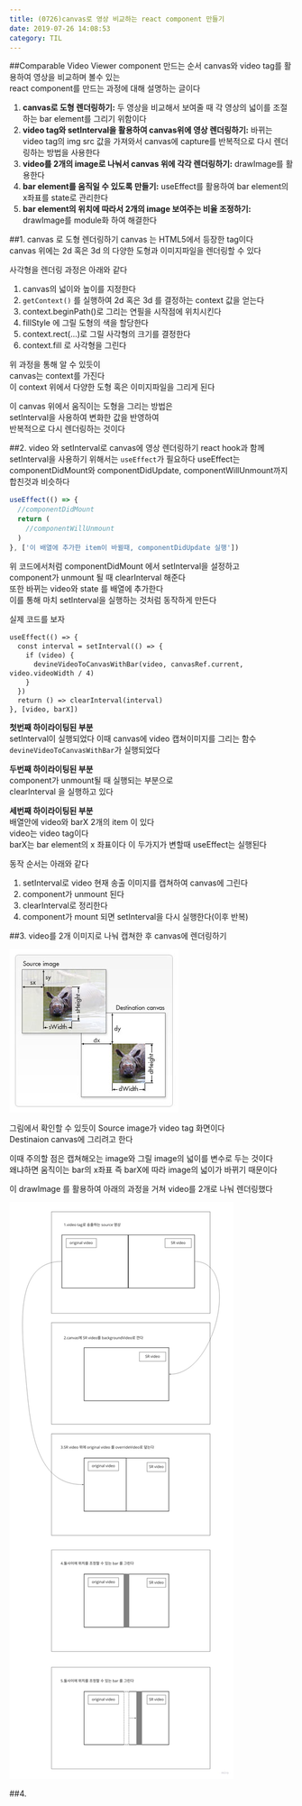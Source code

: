 ```yaml
---
title: (0726)canvas로 영상 비교하는 react component 만들기
date: 2019-07-26 14:08:53
category: TIL
---
```


##Comparable Video Viewer component 만드는 순서
canvas와 video tag를 활용하여 영상을 비교하며 볼수 있는  
react component를 만드는 과정에 대해 설명하는 글이다

1. **canvas로 도형 렌더링하기:** 두 영상을 비교해서 보여줄 때 각 영상의 넓이를 조절하는 bar element를 그리기 위함이다
2. **video tag와 setInterval을 활용하여 canvas위에 영상 렌더링하기:** 바뀌는 video tag의 img src 값을 가져와서 canvas에 capture를 반복적으로 다시 렌더링하는 방법을 사용한다
3. **video를 2개의 image로 나눠서 canvas 위에 각각 렌더링하기:** drawImage를 활용한다
4. **bar element를 움직일 수 있도록 만들기:** useEffect를 활용하여 bar element의 x좌표를 state로 관리한다
5. **bar element의 위치에 따라서 2개의 image 보여주는 비율 조정하기:** drawImage를 module화 하여 해결한다

##1. canvas 로 도형 렌더링하기
canvas 는 HTML5에서 등장한 tag이다  
canvas 위에는 2d 혹은 3d 의 다양한 도형과 이미지파일을 렌더링할 수 있다

사각형을 렌더링 과정은 아래와 같다

1. canvas의 넓이와 높이를 지정한다
2. `getContext()` 를 실행하여 2d 혹은 3d 를 결정하는 context 값을 얻는다
3. context.beginPath()로 그리는 연필을 시작점에 위치시킨다
4. fillStyle 에 그릴 도형의 색을 할당한다
5. context.rect(...)로 그릴 사각형의 크기를 결정한다
6. context.fill 로 사각형을 그린다

위 과정을 통해 알 수 있듯이  
canvas는 context를 가진다  
이 context 위에서 다양한 도형 혹은 이미지파일을 그리게 된다

이 canvas 위에서 움직이는 도형을 그리는 방법은  
setInterval을 사용하여 변화한 값을 반영하여  
반복적으로 다시 렌더링하는 것이다

##2. video 와 setInterval로 canvas에 영상 렌더링하기
react hook과 함께 setInterval을 사용하기 위해서는 `useEffect`가 필요하다
useEffect는 componentDidMount와 componentDidUpdate, componentWillUnmount까지 합친것과 비슷하다

```js
useEffect(() => {
  //componentDidMount
  return (
    //componentWillUnmount
  )
}, ['이 배열에 추가한 item이 바뀔때, componentDidUpdate 실행'])
```

위 코드에서처럼 componentDidMount 에서 setInterval을 설정하고  
component가 unmount 될 때 clearInterval 해준다  
또한 바뀌는 video와 state 를 배열에 추가한다  
이를 통해 마치 setInterval을 실행하는 것처럼 동작하게 만든다

실제 코드를 보자

```js{2,7,8}
useEffect(() => {
  const interval = setInterval(() => {
    if (video) {
      devineVideoToCanvasWithBar(video, canvasRef.current, video.videoWidth / 4)
    }
  })
  return () => clearInterval(interval)
}, [video, barX])
```

**첫번째 하이라이팅된 부분**  
setInterval이 실행되었다 이때 canvas에 video 캡쳐이미지를 그리는 함수  
`devineVideoToCanvasWithBar`가 실행되었다

**두번째 하이라이팅된 부분**  
component가 unmount될 때 실행되는 부분으로  
clearInterval 을 실행하고 있다

**세번째 하이라이팅된 부분**  
배열안에 video와 barX 2개의 item 이 있다  
video는 video tag이다  
barX는 bar element의 x 좌표이다
이 두가지가 변할때 useEffect는 실행된다

동작 순서는 아래와 같다

1. setInterval로 video 현재 송출 이미지를 캡쳐하여 canvas에 그린다
2. component가 unmount 된다
3. clearInterval로 정리한다
4. component가 mount 되면 setInterval을 다시 실행한다(이후 반복)

##3. video를 2개 이미지로 나눠 캡쳐한 후 canvas에 렌더링하기

![](images/Canvas_drawimage.jpg)

그림에서 확인할 수 있듯이 Source image가 video tag 화면이다  
Destinaion canvas에 그리려고 한다

이때 주의할 점은 캡쳐해오는 image와 그릴 image의 넓이를 변수로 두는 것이다  
왜냐하면 움직이는 bar의 x좌표 즉 barX에 따라 image의 넓이가 바뀌기 때문이다

이 drawImage 를 활용하여 아래의 과정을 거쳐 video를 2개로 나눠 렌더링했다

![](images/devineVideoTocanvas.jpg)

##4.
